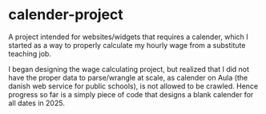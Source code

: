 # calender-project
A project intended for websites/widgets that requires a calender, which I started as a way to properly calculate my hourly wage from a substitute teaching job.

I began designing the wage calculating project, but realized that I did not have the proper data to parse/wrangle at scale, as calender on Aula (the danish web service for public schools), is not allowed to be crawled.
Hence progress so far is a simply piece of code that designs a blank calender for all dates in 2025.
